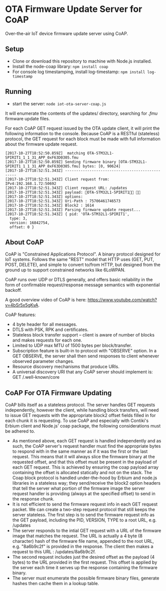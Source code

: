 # OTA Firmware Update Server for CoAP

Over-the-air IoT device firmware update server using CoAP.

## Setup

 - Clone or download this repository to machine with Node.js installed.
 - Install the node-coap library: `npm install coap`
 - For console log timestamping, install log-timestamp: `npm install log-timestamp`
 
## Running
 
 - start the server: `node iot-ota-server-coap.js`
 
It will enumerate the contents of the updates/ directory, searching for *.fmu* firmware update files.
 
For each CoAP GET request issued by the OTA update client, it will print the following information to the console.
Because CoAP is a RESTful (stateless) protocol, the GET request for each block must be made with full information about the firmware update request.

```
[2017-10-27T18:52:50.859Z]  matching OTA-STM32L1-SPIRIT1_1_1_31_APP_0xF63D0305.fmu
[2017-10-27T18:52:50.859Z] Sending firmware binary [OTA-STM32L1-SPIRIT1_1_1_31_APP_0xF63D0305.fmu] bytes: [0, 90624]
[2017-10-27T18:52:51.343Z] ------------------------------------------------
[2017-10-27T18:52:51.343Z] Client request from: IPv4:192.168.1.72:50692
[2017-10-27T18:52:51.343Z] Client request URL: /updates
[2017-10-27T18:52:51.343Z] payload: OTA-STM32L1-SPIRIT1 
[2017-10-27T18:52:51.343Z] options:
[2017-10-27T18:52:51.343Z] Uri-Path : 75706461746573
[2017-10-27T18:52:51.343Z] Block2 : 1614
[2017-10-27T18:52:51.343Z] Parsing firmware update request...
[2017-10-27T18:52:51.343Z] { pid: 'OTA-STM32L1-SPIRIT1',
  type: 3,
  version: 16842754,
  offset: 0 }
```

## About CoAP

CoAP is "Constrained Applications Protocol".  A binary protocol designed for IoT systems.  Follows the same "REST" model that HTTP uses (GET, PUT, POST, DELETE), and simple to convert to/from HTTP, but designed from the ground up to support constrained networks like 6LoWPAN. 

CoAP runs over UDP or DTLS generally, and offers basic reliability in the form of confirmable request/response message semantics with exponential backoff. 

A good overview video of CoAP is here: https://www.youtube.com/watch?v=4bSr5x5gKvA. 

CoAP features: 
* 4 byte header for all messages. 
* DTLS with PSK, RPK and certificates. 
* Stateless block transfer support – client is aware of number of blocks and makes requests for each one. 
* Limited to UDP max MTU of 1500 bytes per block/transfer. 
* Subscription feature is built-in to protocol with "OBSERVE" option.  In a GET OBSERVE, the server shall then send responses to client whenever observed parameter changes. 
* Resource discovery mechanisms that produce URIs. 
* A universal discovery URI that any CoAP server should implement is: GET /.well-known/core 

## CoAP For OTA Firmware Updating 
 
CoAP bills itself as a stateless protocol.  The server handles GET requests independently, however the client, while handling block transfers, will need to issue GET requests with the appropriate block2 offset fields filled in for each chunk it is requesting.  To use CoAP and especially with Contiki's Erbium client and Node.js' coap package, the following considerations must be adhered to.

* As mentioned above, each GET request is handled independently and as such, the CoAP server's request handler must find the appropriate bytes to respond with in the same manner as if it was the first or the last request.  This means that it will always slice the firmware binary at the requested offset, and that this offset must be present in the payload of each GET request. This is achieved by ensuring the coap payload array containing the offset is allocated statically and not on the stack.  The Coap block protocol is handled under-the-hood by Erbium and node.js libraries in a stateless way; they send/receive the block2 option headers that tell the server what portion of the firmware image the server request handler is providing (always at the specified offset) to send in the response chunk. 
* It is not efficient to send the firmware request info in each GET request packet.  We can create a two-step request protocol that still keeps the server stateless.  The first step is to send the firmware request info as the GET payload, including the PID, VERSION, TYPE to a root URL, e.g. /updates 
* The server responds to the intial GET request with a URL of the firmware image that matches the request.  The URL is actually a 4 byte (8 character) hash of the firmware file name, appended to the root URL, e.g. "8a6b9c2f" is provided in the response.  The client then makes a request to this URL : /updates/8a6b9c2f. 
* The second request includes just the desired offset as the payload (4 bytes) to the URL provided in the first request.  This offset is applied by the server each time it serves up the response containing the firmware binary. 
* The server must enumerate the possible firmware binary files, generate hashes then cache them in a lookup table. 

